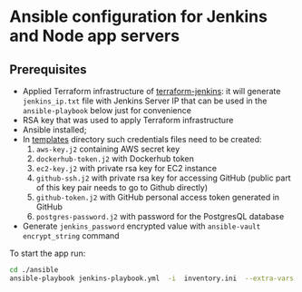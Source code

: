 # Ansible configuration for Jenkins and Node app servers

## Prerequisites

- Applied Terraform infrastructure of [terraform-jenkins](../terraform-jenkins): it will generate `jenkins_ip.txt` file with Jenkins Server IP that can be used in the `ansible-playbook` below just for convenience
- RSA key that was used to apply Terraform infrastructure
- Ansible installed;
- In [templates](./roles/jenkins-controller/templates) directory such credentials files need to be created:
  1) `aws-key.j2` containing AWS secret key
  2) `dockerhub-token.j2` with Dockerhub token
  3) `ec2-key.j2` with private rsa key for EC2 instance
  4) `github-ssh.j2` with private rsa key for accessing GitHub (public part of this key pair needs to go to Github directly)
  5) `github-token.j2` with GitHub personal access token generated in GitHub
  6) `postgres-password.j2` with password for the PostgresQL database
- Generate `jenkins_password` encrypted value with `ansible-vault encrypt_string` command

To start the app run:

```sh
cd ./ansible
ansible-playbook jenkins-playbook.yml  -i  inventory.ini  --extra-vars "ansible_host=$(<../terraform-jenkins/jenkins_ip.txt )"  --diff --private-key=../terraform-jenkins/ec2_key
```
